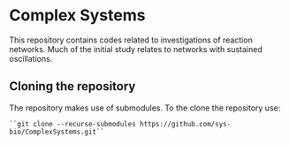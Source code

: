 # Complex Systems
This repository contains codes related to investigations of reaction networks. Much of the initial study relates to networks with sustained oscillations.

## Cloning the repository
The repository makes use of submodules. To the clone the repository use:

    ``git clone --recurse-submodules https://github.com/sys-bio/ComplexSystems.git``
